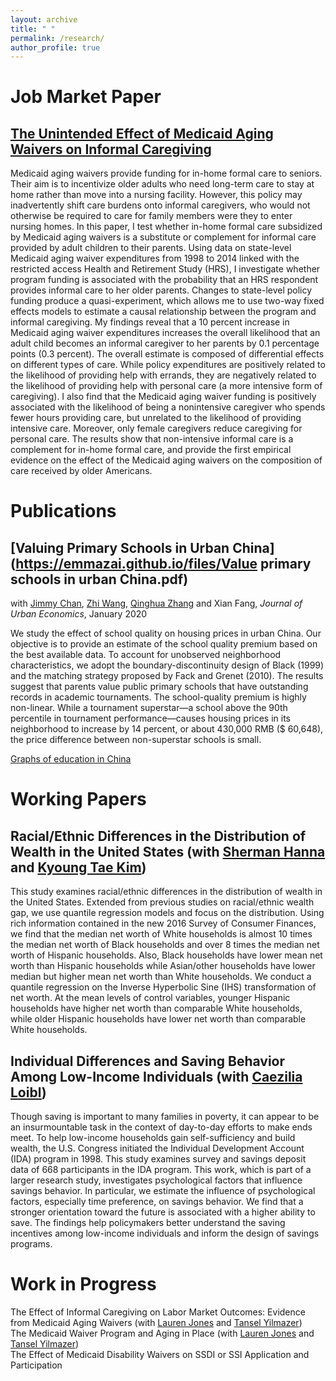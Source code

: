 ```yaml
---
layout: archive
title: " "
permalink: /research/
author_profile: true
---
```

Job Market Paper
======
## [The Unintended Effect of Medicaid Aging Waivers on Informal Caregiving](https://emmazai.github.io/files/JMP_EmmaZai.pdf)

Medicaid aging waivers provide funding for in-home formal care to seniors. Their aim is
to incentivize older adults who need long-term care to stay at home rather than move into
a nursing facility. However, this policy may inadvertently shift care burdens onto informal
caregivers, who would not otherwise be required to care for family members were they to enter
nursing homes. In this paper, I test whether in-home formal care subsidized by Medicaid aging
waivers is a substitute or complement for informal care provided by adult children to their
parents. Using data on state-level Medicaid aging waiver expenditures from 1998 to 2014 linked
with the restricted access Health and Retirement Study (HRS), I investigate whether program
funding is associated with the probability that an HRS respondent provides informal care to her
older parents. Changes to state-level policy funding produce a quasi-experiment, which allows
me to use two-way fixed effects models to estimate a causal relationship between the program
and informal caregiving. My findings reveal that a 10 percent increase in Medicaid aging waiver
expenditures increases the overall likelihood that an adult child becomes an informal caregiver
to her parents by 0.1 percentage points (0.3 percent). The overall estimate is composed of
differential effects on different types of care. While policy expenditures are positively related
to the likelihood of providing help with errands, they are negatively related to the likelihood
of providing help with personal care (a more intensive form of caregiving). I also find that
the Medicaid aging waiver funding is positively associated with the likelihood of being a nonintensive
caregiver who spends fewer hours providing care, but unrelated to the likelihood of
providing intensive care. Moreover, only female caregivers reduce caregiving for personal care.
The results show that non-intensive informal care is a complement for in-home formal care,
and provide the first empirical evidence on the effect of the Medicaid aging waivers on the
composition of care received by older Americans.

Publications
======
## [Valuing Primary Schools in Urban China](https://emmazai.github.io/files/Value primary schools in urban China.pdf)

with [Jimmy Chan](https://jimmyhingchan.weebly.com/), [Zhi Wang](http://homepage.fudan.edu.cn/wangzhi2013brownecon/), [Qinghua Zhang](http://crm.gsm.pku.edu.cn/psc/CRMPRD/EMPLOYEE/CRM/s/WEBLIB_SPE_ISCT.TZ_SETSPE_ISCRIPT.FieldFormula.IScript_SpecialPages?TZ_SPE_ID=118) and Xian Fang, _Journal of Urban Economics_, January 2020

We study the effect of school quality on housing prices in urban China. Our objective is to provide an estimate of the school quality premium based on the best available data. To account for unobserved neighborhood characteristics, we adopt the boundary-discontinuity design of Black (1999) and the matching strategy proposed by Fack and Grenet (2010). The results suggest that parents value public primary schools that have outstanding records in academic tournaments. The school-quality premium is highly non-linear. While a tournament superstar—a school above the 90th percentile in tournament performance—causes housing prices in its neighborhood to increase by 14 percent, or about 430,000 RMB ($ 60,648), the price difference between non-superstar schools is small.

[Graphs of education in China](https://emmazai.github.io/files/EducationinChina.pdf)


Working Papers
======
## Racial/Ethnic Differences in the Distribution of Wealth in the United States (with [Sherman Hanna](https://u.osu.edu/hanna.1/) and [Kyoung Tae Kim](http://ktkim.people.ua.edu/))

This study examines racial/ethnic differences in the distribution of wealth in the United States. Extended from previous studies on racial/ethnic wealth gap, we use quantile regression models and focus on the distribution. Using rich information contained in the new 2016 Survey of Consumer Finances, we find that the median net worth of White households is almost 10 times the median net worth of Black households and over 8 times the median net worth of Hispanic households.  Also, Black households have lower mean net worth than Hispanic households while Asian/other households have lower median but higher mean net worth than White households. We conduct a quantile regression on the Inverse Hyperbolic Sine (IHS) transformation of net worth. At the mean levels of control variables, younger Hispanic households have higher net worth than comparable White households, while older Hispanic households have lower net worth than comparable White households.

## Individual Differences and Saving Behavior Among Low-Income Individuals (with [Caezilia Loibl](https://ehe.osu.edu/human-sciences/directory/?id=loibl.3))

Though saving is important to many families in poverty, it can appear to be an insurmountable task in the context of day-to-day efforts to make ends meet. To help low-income households gain self-sufficiency and build wealth, the U.S. Congress initiated the Individual Development Account (IDA) program in 1998. This study examines survey and savings deposit data of 668 participants in the IDA program. This work, which is part of a larger research study, investigates psychological factors that influence savings behavior. In particular, we estimate the influence of psychological factors, especially time preference, on savings behavior. We find that a stronger orientation toward the future is associated with a higher ability to save. The findings help policymakers better understand the saving incentives among low-income individuals and inform the design of savings programs.

Work in Progress
======
The Effect of Informal Caregiving on Labor Market Outcomes: Evidence from Medicaid Aging Waivers (with [Lauren Jones](https://sites.google.com/view/laurenjones/home) and [Tansel Yilmazer](https://ehe.osu.edu/human-sciences/directory/?id=yilmazer.2)) <br>
The Medicaid Waiver Program and Aging in Place (with [Lauren Jones](https://sites.google.com/view/laurenjones/home) and [Tansel Yilmazer](https://ehe.osu.edu/human-sciences/directory/?id=yilmazer.2)) <br>
The Effect of Medicaid Disability Waivers on SSDI or SSI Application and Participation


